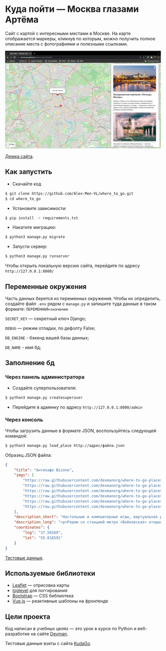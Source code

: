# Куда пойти — Москва глазами Артёма

Сайт с картой с интересными местами в Москве. На карте отображается маркеры, кликнув
по которым, можно получить полное описание места с фотографиями и полезными ссылками.

![Демка сайта](.gitbook/assets/ste.png)

[Демка сайта](http://almen.pythonanywhere.com/).

## Как запустить

- Скачайте код
```bash
$ git clone https://github.com/Alex-Men-VL/where_to_go.git
$ cd where_to_go
```
- Установите зависимости:
```bash
$ pip install -r requirements.txt
```
- Накатите миграцию:
```bash
$ python3 manage.py migrate
```
- Запусти сервер:
```bash
$ python3 manage.py runserver
```

Чтобы открыть локальную версию сайта, перейдите по адресу `http://127.0.0.1:8000/`

## Переменные окружения

Часть данных берется из переменных окружения. Чтобы их определить, создайте файл 
`.env` рядом с `manage.py` и запишите туда данные в таком формате: 
`ПЕРЕМЕННАЯ=значение`

`SECRET_KEY` — секретный ключ Django;

`DEBUG` — режим отладки, по дефолту False;

`DB_ENGINE` - бэкенд вашей базы данных;

`DB_NAME` - имя бд;

## Заполнение бд

### Через панель администратора

- Создайте суперпользователя:
```bash
$ python3 manage.py createsuperuser
```
- Перейдите в админку по адресу `http://127.0.0.1:8000/admin`

### Через консоль

Чтобы загрузить данные в формате JSON, воспользуйтесь следующей командой:
```bash
$ python3 manage.py load_place http://адрес/файла.json
```

Образец JSON файла:

```json
{
    "title": "Антикафе Bizone",
    "imgs": [
        "https://raw.githubusercontent.com/devmanorg/where-to-go-places/master/media/1f09226ae0edf23d20708b4fcc498ffd.jpg",
        "https://raw.githubusercontent.com/devmanorg/where-to-go-places/master/media/6e1c15fd7723e04e73985486c441e061.jpg",
        "https://raw.githubusercontent.com/devmanorg/where-to-go-places/master/media/be067a44fb19342c562e9ffd815c4215.jpg",
        "https://raw.githubusercontent.com/devmanorg/where-to-go-places/master/media/f6148bf3acf5328347f2762a1a674620.jpg",
        "https://raw.githubusercontent.com/devmanorg/where-to-go-places/master/media/b896253e3b4f092cff47a02885450b5c.jpg",
        "https://raw.githubusercontent.com/devmanorg/where-to-go-places/master/media/605da4a5bc8fd9a748526bef3b02120f.jpg"
    ],
    "description_short": "Настольные и компьютерные игры, виртуальная реальность и насыщенная программа мероприятий — новое антикафе Bizone предлагает два уровня удовольствий для вашего уединённого отдыха или радостных встреч с родными, друзьями, коллегами.",
    "description_long": "<p>Рядом со станцией метро «Войковская» открылось антикафе Bizone, в котором создание качественного отдыха стало делом жизни для всей команды. Создатели разделили пространство на две зоны, одна из которых доступна для всех посетителей, вторая — только для совершеннолетних гостей.</p><p>В Bizone вы платите исключительно за время посещения. В стоимость уже включены напитки, сладкие угощения, библиотека комиксов, большая коллекция популярных настольных и видеоигр. Также вы можете арендовать ВИП-зал для большой компании и погрузиться в мир виртуальной реальности с помощью специальных очков от топового производителя.</p><p>В течение недели организаторы проводят разнообразные встречи для меломанов и киноманов. Также можно присоединиться к английскому разговорному клубу или посетить образовательные лекции и мастер-классы. Летом организаторы запускают марафон настольных игр. Каждый день единомышленники собираются, чтобы порубиться в «Мафию», «Имаджинариум», Codenames, «Манчкин», Ticket to ride, «БЭНГ!» или «Колонизаторов». Точное расписание игр ищите в группе антикафе <a class=\"external-link\" href=\"https://vk.com/anticafebizone\" target=\"_blank\">«ВКонтакте»</a>.</p><p>Узнать больше об антикафе Bizone и забронировать стол вы можете <a class=\"external-link\" href=\"http://vbizone.ru/\" target=\"_blank\">на сайте</a> и <a class=\"external-link\" href=\"https://www.instagram.com/anticafe.bi.zone/\" target=\"_blank\">в Instagram</a>.</p>",
    "coordinates": {
        "lng": "37.50169",
        "lat": "55.816591"
    }
}
```

[Тестовые данные](https://github.com/devmanorg/where-to-go-places).

## Используемые библиотеки

* [Leaflet](https://leafletjs.com/) — отрисовка карты
* [loglevel](https://www.npmjs.com/package/loglevel) для логгирования
* [Bootstrap](https://getbootstrap.com/) — CSS библиотека
* [Vue.js](https://ru.vuejs.org/) — реактивные шаблоны на фронтенде

## Цели проекта

Код написан в учебных целях — это урок в курсе по Python и веб-разработке на сайте [Devman](https://dvmn.org).

Тестовые данные взяты с сайта [KudaGo](https://kudago.com).
